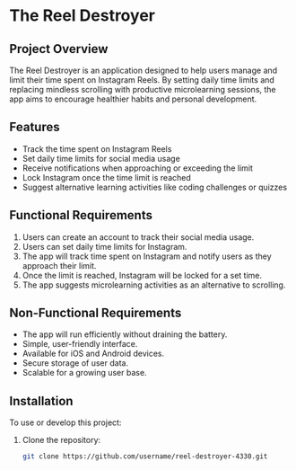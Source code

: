# The Reel Destroyer

## Project Overview
The Reel Destroyer is an application designed to help users manage and limit their time spent on Instagram Reels. By setting daily time limits and replacing mindless scrolling with productive microlearning sessions, the app aims to encourage healthier habits and personal development.

## Features
- Track the time spent on Instagram Reels
- Set daily time limits for social media usage
- Receive notifications when approaching or exceeding the limit
- Lock Instagram once the time limit is reached
- Suggest alternative learning activities like coding challenges or quizzes

## Functional Requirements
1. Users can create an account to track their social media usage.
2. Users can set daily time limits for Instagram.
3. The app will track time spent on Instagram and notify users as they approach their limit.
4. Once the limit is reached, Instagram will be locked for a set time.
5. The app suggests microlearning activities as an alternative to scrolling.

## Non-Functional Requirements
- The app will run efficiently without draining the battery.
- Simple, user-friendly interface.
- Available for iOS and Android devices.
- Secure storage of user data.
- Scalable for a growing user base.

## Installation
To use or develop this project:
1. Clone the repository: 
   ```bash
   git clone https://github.com/username/reel-destroyer-4330.git
